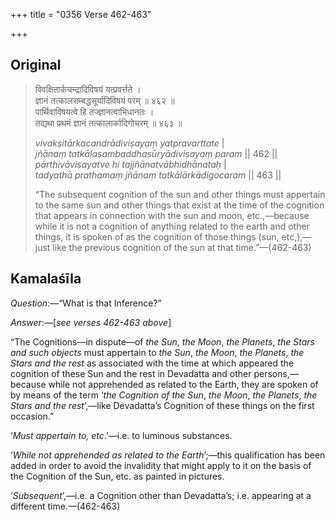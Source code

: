 +++
title = "0356 Verse 462-463"

+++
## Original 
>
> विवक्षितार्कचन्द्रादिविषयं यत्प्रवर्त्तते ।  
> ज्ञानं तत्कालसम्बद्धसूर्यादिविषयं परम् ॥ ४६२ ॥  
> पार्थिवाविषयत्वे हि तज्ज्ञानत्वाभिधानतः ।  
> तद्यथा प्रथमं ज्ञानं तत्कालार्कादिगोचरम् ॥ ४६३ ॥ 
>
> *vivakṣitārkacandrādiviṣayaṃ yatpravarttate* \|  
> *jñānaṃ tatkālasambaddhasūryādiviṣayaṃ param* \|\| 462 \|\|  
> *pārthivāviṣayatve hi tajjñānatvābhidhānataḥ* \|  
> *tadyathā prathamaṃ jñānaṃ tatkālārkādigocaram* \|\| 463 \|\| 
>
> “The subsequent cognition of the sun and other things must appertain to the same sun and other things that exist at the time of the cognition that appears in connection with the sun and moon, etc.,—because while it is not a cognition of anything related to the earth and other things, it is spoken of as the cognition of those things (sun, etc,),—just like the previous cognition of the sun at that time.”—(462-463)



## Kamalaśīla

*Question*:—“What is that Inference?”

*Answer*:—[*see verses 462-463 above*]

“The Cognitions—in dispute—of *the Sun*, *the Moon*, *the Planets*, *the Stars and such objects* must appertain to *the Sun*, *the Moon*, *the Planets*, *the Stars and the rest* as associated with the time at which appeared the cognition of these Sun and the rest in Devadatta and other persons,—because while not apprehended as related to the Earth, they are spoken of by means of the term ‘*the Cognition of the Sun*, *the Moon*, *the Planets*, *the Stars and the rest*’,—like Devadatta’s Cognition of these things on the first occasion.”

‘*Must appertain to, etc*.’—i.e. to luminous substances.

‘*While not apprehended as related to the Earth*’;—this qualification has been added in order to avoid the invalidity that might apply to it on the basis of the Cognition of the Sun, etc. as painted in pictures.

‘*Subsequent*’,—i.e. a Cognition other than Devadatta’s; i.e. appearing at a different time.—(462-463)


